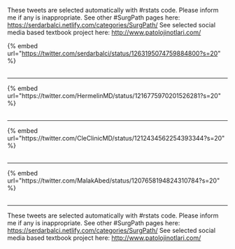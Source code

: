 

These tweets are selected automatically with #rstats code. Please inform me if any is inappropriate.
See other #SurgPath pages here: https://serdarbalci.netlify.com/categories/SurgPath/ 
See selected social media based textbook project here: http://www.patolojinotlari.com/

{% embed url="https://twitter.com/serdarbalci/status/1263195074759884800?s=20" %}<br>
<br>
<hr>
{% embed url="https://twitter.com/HermelinMD/status/1216775970201526281?s=20" %}<br>
<br>
<hr>
{% embed url="https://twitter.com/CleClinicMD/status/1212434562254393344?s=20" %}<br>
<br>
<hr>
{% embed url="https://twitter.com/MalakAbed/status/1207658194824310784?s=20" %}<br>
<br>
<hr>


These tweets are selected automatically with #rstats code. Please inform me if any is inappropriate.
See other #SurgPath pages here: https://serdarbalci.netlify.com/categories/SurgPath/ 
See selected social media based textbook project here: http://www.patolojinotlari.com/

